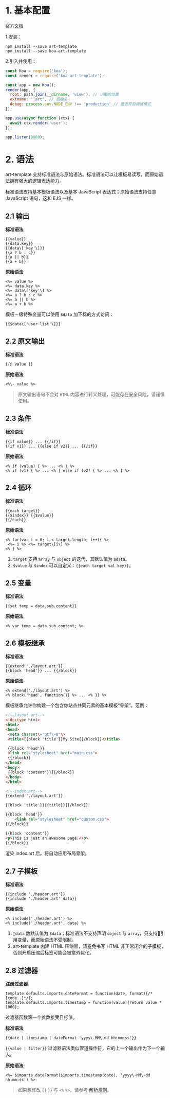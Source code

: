 # 1. 基本配置

[官方文档](https://aui.github.io/art-template/zh-cn/docs/)

1.安装：

```
npm install --save art-template
npm install --save koa-art-template
```

2.引入并使用：

```js
const Koa = require('koa');
const render = require('koa-art-template');

const app = new Koa();
render(app, {
  root: path.join(__dirname, 'view'), // 识图的位置
  extname: '.art', // 后缀名
  debug: process.env.NODE_ENV !== 'production' // 是否开启调试模式
});

app.use(async function (ctx) {
  await ctx.render('user');
});

app.listen(8080);
```

# 2. 语法

art\-template 支持标准语法与原始语法。标准语法可以让模板易读写，而原始语法拥有强大的逻辑表达能力。

标准语法支持基本模板语法以及基本 JavaScript 表达式；原始语法支持任意 JavaScript 语句，这和 EJS 一样。

## 2.1 输出

**标准语法**

```
{{value}}
{{data.key}}
{{data\['key'\]}}
{{a ? b : c}}
{{a || b}}
{{a + b}}
```

**原始语法**

```
<%= value %>
<%= data.key %>
<%= data\['key'\] %>
<%= a ? b : c %>
<%= a || b %>
<%= a + b %>
```

模板一级特殊变量可以使用 `$data` 加下标的方式访问：

```
{{$data\['user list'\]}}
```

## 2.2 原文输出

**标准语法**

```
{{@ value }}
```

**原始语法**

```
<%\- value %>
```

> 原文输出语句不会对 `HTML` 内容进行转义处理，可能存在安全风险，请谨慎使用。

## 2.3 条件

**标准语法**

```
{{if value}} ... {{/if}}
{{if v1}} ... {{else if v2}} ... {{/if}}
```

**原始语法**

```
<% if (value) { %> ... <% } %>
<% if (v1) { %> ... <% } else if (v2) { %> ... <% } %>
```

## 2.4 循环

**标准语法**

```
{{each target}}
{{$index}} {{$value}}
{{/each}}
```

**原始语法**

```
<% for(var i = 0; i < target.length; i++){ %>
 <%= i %> <%= target\[i\] %>
<% } %>
```

1.  `target` 支持 `array` 与 `object` 的迭代，其默认值为 `$data`。
2.  `$value` 与 `$index` 可以自定义：`{{each target val key}}`。

## 2.5 变量

**标准语法**

```
{{set temp = data.sub.content}}
```

**原始语法**

```
<% var temp = data.sub.content; %>
```

## 2.6 模板继承

**标准语法**

```
{{extend './layout.art'}}
{{block 'head'}} ... {{/block}}
```

**原始语法**

```
<% extend('./layout.art') %>
<% block('head', function(){ %> ... <% }) %>
```

模板继承允许你构建一个包含你站点共同元素的基本模板“骨架”。范例：

```html
<!--layout.art-->
<!doctype html>
<html>
<head>
 <meta charset\="utf\-8"\>
 <title>{{block 'title'}}My Site{{/block}}</title>

 {{block 'head'}}
 <link rel="stylesheet" href="main.css">
 {{/block}}
</head>
<body>
 {{block 'content'}}{{/block}}
</body>
</html>
```

```html
<!--index.art-->
{{extend './layout.art'}}

{{block 'title'}}{{title}}{{/block}}

{{block 'head'}}
    <link rel="stylesheet" href="custom.css">
{{/block}}

{{block 'content'}}
<p>This is just an awesome page.</p>
{{/block}}
```

渲染 index.art 后，将自动应用布局骨架。

## 2.7 子模板

**标准语法**

```
{{include './header.art'}}
{{include './header.art' data}}
```

**原始语法**

```
<% include('./header.art') %>
<% include('./header.art', data) %>
```

1.  `data` 数默认值为 `$data`；标准语法不支持声明 `object` 与 `array`，只支持引用变量，而原始语法不受限制。
2.  art-template 内建 HTML 压缩器，请避免书写 HTML 非正常闭合的子模板，否则开启压缩后标签可能会被意外优化。

## 2.8 过滤器

**注册过滤器**

```
template.defaults.imports.dateFormat = function(date, format){/*[code..]*/};
template.defaults.imports.timestamp = function(value){return value * 1000};
```

过滤器函数第一个参数接受目标值。

**标准语法**

```
{{date | timestamp | dateFormat 'yyyy\-MM\-dd hh:mm:ss'}}
```

`{{value | filter}}` 过滤器语法类似管道操作符，它的上一个输出作为下一个输入。

**原始语法**

```
<%= $imports.dateFormat($imports.timestamp(date), 'yyyy\-MM\-dd hh:mm:ss') %>
```

> 如果想修改 `{{` `}}` 与 `<%` `%>`，请参考 [解析规则](https://aui.github.io/art-template/zh-cn/docs/rules.html)。
